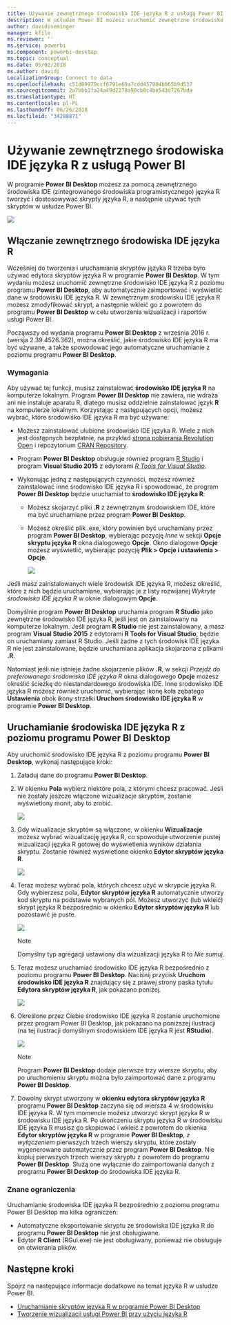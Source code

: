 ```yaml
---
title: Używanie zewnętrznego środowiska IDE języka R z usługą Power BI
description: W usłudze Power BI możesz uruchomić zewnętrzne środowisko IDE i korzystać z niego
author: davidiseminger
manager: kfile
ms.reviewer: ''
ms.service: powerbi
ms.component: powerbi-desktop
ms.topic: conceptual
ms.date: 05/02/2018
ms.author: davidi
LocalizationGroup: Connect to data
ms.openlocfilehash: c51d89979ccf6791e69a7cdd457004b065b9d537
ms.sourcegitcommit: 2a7bbb1fa24a49d2278a90cb0c4be543d7267bda
ms.translationtype: HT
ms.contentlocale: pl-PL
ms.lasthandoff: 06/26/2018
ms.locfileid: "34288871"
---
```

# <a name="use-an-external-r-ide-with-power-bi"></a>Używanie zewnętrznego środowiska IDE języka R z usługą Power BI
W programie **Power BI Desktop** możesz za pomocą zewnętrznego środowiska IDE (zintegrowanego środowiska programistycznego) języka R tworzyć i dostosowywać skrypty języka R, a następnie używać tych skryptów w usłudze Power BI.

![](media/desktop-r-ide/r-ide_1a.png)

## <a name="enable-an-external-r-ide"></a>Włączanie zewnętrznego środowiska IDE języka R
Wcześniej do tworzenia i uruchamiania skryptów języka R trzeba było używać edytora skryptów języka R w programie **Power BI Desktop**. W tym wydaniu możesz uruchomić zewnętrzne środowisko IDE języka R z poziomu programu **Power BI Desktop**, aby automatycznie zaimportować i wyświetlić dane w środowisku IDE języka R. W zewnętrznym środowisku IDE języka R możesz zmodyfikować skrypt, a następnie wkleić go z powrotem do programu **Power BI Desktop** w celu utworzenia wizualizacji i raportów usługi Power BI.

Począwszy od wydania programu **Power BI Desktop** z września 2016 r. (wersja 2.39.4526.362), można określić, jakie środowisko IDE języka R ma być używane, a także spowodować jego automatyczne uruchamianie z poziomu programu **Power BI Desktop**.

### <a name="requirements"></a>Wymagania
Aby używać tej funkcji, musisz zainstalować **środowisko IDE języka R** na komputerze lokalnym. Program **Power BI Desktop** nie zawiera, nie wdraża ani nie instaluje aparatu R, dlatego musisz oddzielnie zainstalować język **R** na komputerze lokalnym. Korzystając z następujących opcji, możesz wybrać, które środowisko IDE języka R ma być używane:

* Możesz zainstalować ulubione środowisko IDE języka R. Wiele z nich jest dostępnych bezpłatnie, na przykład [strona pobierania Revolution Open](https://mran.revolutionanalytics.com/download/) i repozytorium [CRAN Repository](https://cran.r-project.org/bin/windows/base/).
* Program **Power BI Desktop** obsługuje również program [R Studio](https://www.rstudio.com/) i program **Visual Studio 2015** z edytorami [*R Tools for Visual Studio*](https://beta.visualstudio.com/vs/rtvs/).
* Wykonując jedną z następujących czynności, możesz również zainstalować inne środowisko IDE języka R i spowodować, że program **Power BI Desktop** będzie uruchamiał to **środowisko IDE języka R**:
  
  * Możesz skojarzyć pliki **.R** z zewnętrznym środowiskiem IDE, które ma być uruchamiane przez program **Power BI Desktop**.
  * Możesz określić plik .exe, który powinien być uruchamiany przez program **Power BI Desktop**, wybierając pozycję *Inne* w sekcji **Opcje skryptu języka R** okna dialogowego **Opcje**. Okno dialogowe **Opcje** możesz wyświetlić, wybierając pozycję **Plik > Opcje i ustawienia > Opcje**.
    
    ![](media/desktop-r-ide/r-ide_1b.png)

Jeśli masz zainstalowanych wiele środowisk IDE języka R, możesz określić, które z nich będzie uruchamiane, wybierając je z listy rozwijanej *Wykryte środowiska IDE języka R* w oknie dialogowym **Opcje**.

Domyślnie program **Power BI Desktop** uruchamia program **R Studio** jako zewnętrzne środowisko IDE języka R, jeśli jest on zainstalowany na komputerze lokalnym. Jeśli program **R Studio** nie jest zainstalowany, a masz program **Visual Studio 2015** z edytorami **R Tools for Visual Studio**, będzie on uruchamiany zamiast R Studio. Jeśli żadne z tych środowisk IDE języka R nie jest zainstalowane, będzie uruchamiana aplikacja skojarzona z plikami **.R**.

Natomiast jeśli nie istnieje żadne skojarzenie plików **.R**, w sekcji *Przejdź do preferowanego środowiska IDE języka R* okna dialogowego **Opcje** możesz określić ścieżkę do niestandardowego środowiska IDE. Inne środowisko IDE języka R możesz również uruchomić, wybierając ikonę koła zębatego **Ustawienia** obok ikony strzałki **Uruchom środowisko IDE języka R** w programie **Power BI Desktop**.

## <a name="launch-an-r-ide-from-power-bi-desktop"></a>Uruchamianie środowiska IDE języka R z poziomu programu Power BI Desktop
Aby uruchomić środowisko IDE języka R z poziomu programu **Power BI Desktop**, wykonaj następujące kroki:

1. Załaduj dane do programu **Power BI Desktop**.
2. W okienku **Pola** wybierz niektóre pola, z którymi chcesz pracować. Jeśli nie zostały jeszcze włączone wizualizacje skryptów, zostanie wyświetlony monit, aby to zrobić.
   
   ![](media/desktop-r-ide/r-ide_3.png)
3. Gdy wizualizacje skryptów są włączone, w okienku **Wizualizacje** możesz wybrać wizualizację języka R, co spowoduje utworzenie pustej wizualizacji języka R gotowej do wyświetlenia wyników działania skryptu. Zostanie również wyświetlone okienko **Edytor skryptów języka R**.
   
   ![](media/desktop-r-ide/r-ide_4.png)
4. Teraz możesz wybrać pola, których chcesz użyć w skrypcie języka R. Gdy wybierzesz pola, **Edytor skryptów języka R** automatycznie utworzy kod skryptu na podstawie wybranych pól. Możesz utworzyć (lub wkleić) skrypt języka R bezpośrednio w okienku **Edytor skryptów języka R** lub pozostawić je puste.
   
   ![](media/desktop-r-ide/r-ide_5.png)
   
   > [!NOTE]
   > Domyślny typ agregacji ustawiony dla wizualizacji języka R to *Nie sumuj*.
   > 
   > 
5. Teraz możesz uruchamiać środowisko IDE języka R bezpośrednio z poziomu programu **Power BI Desktop**. Naciśnij przycisk **Uruchom środowisko IDE języka R** znajdujący się z prawej strony paska tytułu **Edytora skryptów języka R**, jak pokazano poniżej.
   
   ![](media/desktop-r-ide/r-ide_6.png)
6. Określone przez Ciebie środowisko IDE języka R zostanie uruchomione przez program Power BI Desktop, jak pokazano na poniższej ilustracji (na tej ilustracji domyślnym środowiskiem IDE języka R jest **RStudio**).
   
   ![](media/desktop-r-ide/r-ide_7.png)
   
   > [!NOTE]
   > Program **Power BI Desktop** dodaje pierwsze trzy wiersze skryptu, aby po uruchomieniu skryptu można było zaimportować dane z programu **Power BI Desktop**.
   > 
   > 
7. Dowolny skrypt utworzony w **okienku edytora skryptów języka R** programu **Power BI Desktop** zaczyna się od wiersza 4 w środowisku IDE języka R. W tym momencie możesz utworzyć skrypt języka R w środowisku IDE języka R. Po ukończeniu skryptu języka R w środowisku IDE języka R musisz go skopiować i wkleić z powrotem do okienka **Edytor skryptów języka R** w programie **Power BI Desktop**, *z wyłączeniem* pierwszych trzech wierszy skryptu, które zostały wygenerowane automatycznie przez program **Power BI Desktop**. Nie kopiuj pierwszych trzech wierszy skryptu z powrotem do programu **Power BI Desktop**. Służą one wyłącznie do zaimportowania danych z programu **Power BI Desktop** do środowiska IDE języka R.

### <a name="known-limitations"></a>Znane ograniczenia
Uruchamianie środowiska IDE języka R bezpośrednio z poziomu programu Power BI Desktop ma kilka ograniczeń:

* Automatyczne eksportowanie skryptu ze środowiska IDE języka R do programu **Power BI Desktop** nie jest obsługiwane.
* Edytor **R Client** (RGui.exe) nie jest obsługiwany, ponieważ nie obsługuje on otwierania plików.

## <a name="next-steps"></a>Następne kroki
Spójrz na następujące informacje dodatkowe na temat języka R w usłudze Power BI.

* [Uruchamianie skryptów języka R w programie Power BI Desktop](desktop-r-scripts.md)
* [Tworzenie wizualizacji usługi Power BI przy użyciu języka R](desktop-r-visuals.md)

